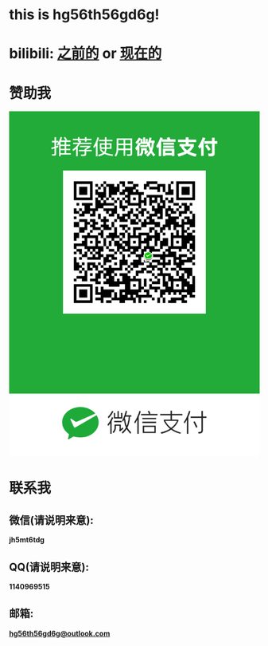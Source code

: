# this is hg56th56gd6g!

# bilibili: [之前的](https://space.bilibili.com/396749680) or [现在的](https://space.bilibili.com/589848603)

# 赞助我

![微信支付](/QRCode_WeiXinZhiFu.png)

# 联系我

## 微信(请说明来意):

**jh5mt6tdg**

## QQ(请说明来意):

**1140969515**

## 邮箱:

**hg56th56gd6g@outlook.com**
